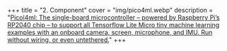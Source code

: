 +++
title = "2. Component"
cover = "img/pico4ml.webp"
description = "[Picol4ml: The single-board microcontroller – powered by Raspberry Pi’s RP2040 chip – to support all Tensorflow Lite Micro tiny machine learning examples with an onboard camera, screen, microphone, and IMU. Run without wiring, or even untethered.](https://www.arducam.com/pico4ml-an-rp2040-based-platform-for-tiny-machine-learning/)"
+++




